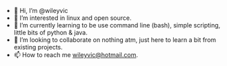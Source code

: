 - 👋 Hi, I’m @wileyvic
- 👀 I’m interested in linux and open source.
- 🌱 I’m currently learning to be use command line (bash), simple scripting, little bits of python & java.
- 💞️ I’m looking to collaborate on nothing atm, just here to learn a bit from existing projects.
- 📫 How to reach me wileyvic@hotmail.com.

<!---
wileyvic/wileyvic is a ✨ special ✨ repository because its `README.md` (this file) appears on your GitHub profile.
You can click the Preview link to take a look at your changes.
--->
